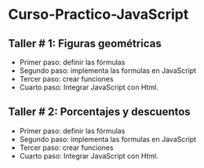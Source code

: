# Curso-Practico-JavaScript

## Taller # 1: Figuras geométricas

- Primer paso: definir las fórmulas
- Segundo paso: implementa las formulas en JavaScript
- Tercer paso: crear funciones
- Cuarto paso: Integrar JavaScript con Html.

## Taller # 2: Porcentajes y descuentos

- Primer paso: definir las fórmulas
- Segundo paso: implementa las formulas en JavaScript
- Tercer paso: crear funciones
- Cuarto paso: Integrar JavaScript con Html.
